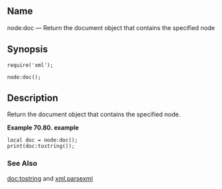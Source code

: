 <a name="lua.ref.xml.node_doc"></a>
## Name

node:doc — Return the document object that contains the specified node

<a name="idp19450208"></a>
## Synopsis

`require('xml');`

`node:doc();`

<a name="idp19453168"></a>
## Description

Return the document object that contains the specified node.

<a name="idp19454864"></a>

**Example 70.80. example**

```
local doc = node:doc();
print(doc:tostring());
```

<a name="idp19456512"></a>
### See Also

[doc:tostring](lua.ref.xml.doc_tostring.php "doc:tostring") and [xml.parsexml](lua.ref.xml.parsexml.php "xml.parsexml")

